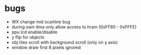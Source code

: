 # bugs

- WX change mid scanline bug
- during oam dma only allow access to hram (0xFF80 - 0xFFFE)
- ppu lcd enable/disable
- y flip for objects
- obj tiles scroll with background scroll (only on y axis)
- window draw first 8 pixels ignored